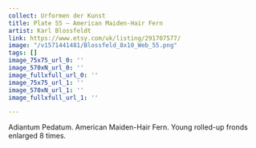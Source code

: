 ```yaml
---
collect: Urformen der Kunst
title: Plate 55 – American Maiden-Hair Fern
artist: Karl Blossfeldt
link: https://www.etsy.com/uk/listing/291707577/
image: "/v1571441481/Blossfeld_8x10_Web_55.png"
tags: []
image_75x75_url_0: ''
image_570xN_url_0: ''
image_fullxfull_url_0: ''
image_75x75_url_1: ''
image_570xN_url_1: ''
image_fullxfull_url_1: ''

---
```

Adiantum Pedatum. American Maiden-Hair Fern. Young rolled-up fronds enlarged 8 times.

